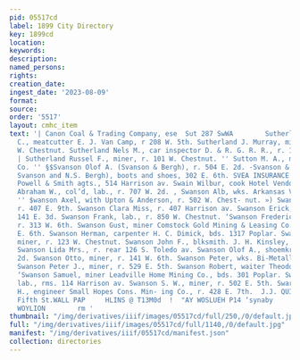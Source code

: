 ```yaml
---
pid: 05517cd
label: 1899 City Directory
key: 1899cd
location: 
keywords: 
description: 
named_persons: 
rights: 
creation_date: 
ingest_date: '2023-08-09'
format: 
source: 
order: '5517'
layout: cmhc_item
text: '| Canon Coal & Trading Company, ese  Sut 287 SwWA        Sutherland Alexander
  C., meatcutter E. J. Van Camp, r 208 W. 5th. Sutherland J. Murray, miner, r. 101
  W. Chestnut. Sutherland Nels M., car inspector D. & R. G. R. R., r. 184 , E. 15th.
  | Sutherland Russel F., miner, r. 101 W. Chestnut. '' Sutton M. A., miner Ibex Mining
  Co. '' §$Svanson Olof A. (Svanson & Bergh), r. 504 E. 2d. -Svanson & Bergh (O. A.
  Svanson and N.S. Bergh), boots and shoes, 302 E. 6th. SVEA INSURANCE CO., Sweden,
  Powell & Smith agts., 514 Harrison av. Swain Wilbur, cook Hotel Vendome. . Swan
  Abraham W., col’d, lab., r. 707 W. 2d. , Swanson Alb, wks. Arkansas Valley Smelter.
  '' $wanson Axel, with Upton & Anderson, r. 502 W. Chest- nut. ») Swanson Celia Miss,
  r. 407 E. 9th. Swanson Clara Miss, r. 407 Harrison av. Swanson Erick, miner, bds.
  141 E. 3d. Swanson Frank, lab., r. 850 W. Chestnut. ‘Swanson Frederick, carpenter,
  r. 313 W. 6th. Swanson Gust, miner Comstock Gold Mining & Leasing Co., rms. 302
  E. 6th. Swanson Herman, carpenter H. C. Dimick, bds. 1317 Poplar. Swanson John,
  miner, r. 123 W. Chestnut. Swanson John F., blksmith. J. H. Kinsley, r. 206 W. Chestnut.
  Swanson Lida Mrs., r. rear 126 S. Toledo av. Swanson Olof A., shoemkr., r. 504 E.
  2d. Swanson Otto, miner, r. 141 W. 6th. Swanson Peter, wks. Bi-Metallic Smelter.
  Swanson Peter J., miner, r. 529 E. 5th. Swanson Robert, waiter Theodore Herkert.
  ‘Swanson Samuel, miner Leadville Home Mining Co., bds. 301 Poplar. Swanson §S.,
  lab., rms. 114 Harrison av. Swanson S. W., miner, r. 502 E. 5th. Swartwout George
  H., engineer Small Hopes Cons. Min- ing Co., r. 428 E. 7th.  J.J. QUINN, 144 East
  Fifth St.WALL PAP     HLINS @ T13M0d  !  "AY WOSLUEH P14 ‘synaby     ‘09 SOURINSSY
  WOYLION        rm '
thumbnail: "/img/derivatives/iiif/images/05517cd/full/250,/0/default.jpg"
full: "/img/derivatives/iiif/images/05517cd/full/1140,/0/default.jpg"
manifest: "/img/derivatives/iiif/05517cd/manifest.json"
collection: directories
---
```


